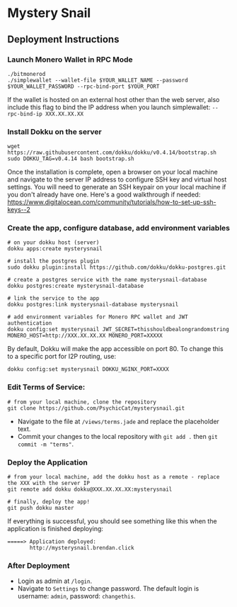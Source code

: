 # Mystery Snail

## Deployment Instructions

### Launch Monero Wallet in RPC Mode

    ./bitmonerod
    ./simplewallet --wallet-file $YOUR_WALLET_NAME --password $YOUR_WALLET_PASSWORD --rpc-bind-port $YOUR_PORT

If the wallet is hosted on an external host other than the web server, also include this flag to bind the IP address when you launch simplewallet: `--rpc-bind-ip XXX.XX.XX.XX`

### Install Dokku on the server

    wget https://raw.githubusercontent.com/dokku/dokku/v0.4.14/bootstrap.sh
    sudo DOKKU_TAG=v0.4.14 bash bootstrap.sh
Once the installation is complete, open a browser on your local machine and navigate to the server IP address to configure SSH key and virtual host settings. You will need to generate an SSH keypair on your local machine if you don't already have one. Here's a good walkthrough if needed: https://www.digitalocean.com/community/tutorials/how-to-set-up-ssh-keys--2

### Create the app, configure database, add environment variables
    
    # on your dokku host (server)
    dokku apps:create mysterysnail
    
    # install the postgres plugin
    sudo dokku plugin:install https://github.com/dokku/dokku-postgres.git
    
    # create a postgres service with the name mysterysnail-database
    dokku postgres:create mysterysnail-database
    
    # link the service to the app
    dokku postgres:link mysterysnail-database mysterysnail
    
    # add environment variables for Monero RPC wallet and JWT authentication
    dokku config:set mysterysnail JWT_SECRET=thisshouldbealongrandomstring MONERO_HOST=http://XXX.XX.XX.XX MONERO_PORT=XXXXX
  
By default, Dokku will make the app accessible on port 80. To change this to a specific port for I2P routing, use:
    
    dokku config:set mysterysnail DOKKU_NGINX_PORT=XXXX
    
### Edit Terms of Service:

    # from your local machine, clone the repository
    git clone https://github.com/PsychicCat/mysterysnail.git

* Navigate to the file at `/views/terms.jade` and replace the placeholder text.
* Commit your changes to the local repository with `git add .` then `git commit -m "terms"`.
    
### Deploy the Application
    
    # from your local machine, add the dokku host as a remote - replace the XXX with the server IP
    git remote add dokku dokku@XXX.XX.XX.XX:mysterysnail
    
    # finally, deploy the app!
    git push dokku master
    
If everything is successful, you should see something like this when the application is finished deploying:
    
    =====> Application deployed:
           http://mysterysnail.brendan.click

### After Deployment

* Login as admin at `/login`.
* Navigate to `Settings` to change password. The default login is username: `admin`, password: `changethis`.

